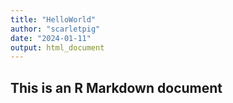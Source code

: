 ```yaml
---
title: "HelloWorld"
author: "scarletpig"
date: "2024-01-11"
output: html_document
---
```


## This is an R Markdown document
